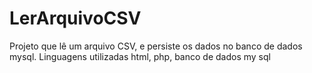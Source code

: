 # LerArquivoCSV
Projeto que lê um arquivo CSV, e persiste os dados no banco de dados mysql. Linguagens utilizadas html, php, banco de dados my sql
